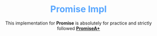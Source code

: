 <div align='center'>
  <h1>
    <b style='color: #58a6ff'>Promise Impl</b>
  </h1>

  <p>This implementation for <b>Promise</b> is absolutely for practice and strictly followed 
    <b>
      <a href="https://promisesaplus.com/">PromiseA+</a>
    </b>
  </p>
</div>
